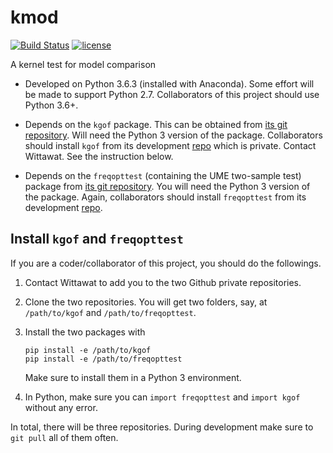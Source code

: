 # kmod

[![Build Status](https://travis-ci.com/wittawatj/kmod.svg?token=yWUaYGwontVUwf9G8fLY&branch=master)](https://travis-ci.com/wittawatj/kmod)
[![license](https://img.shields.io/github/license/mashape/apistatus.svg)](https://github.com/wittawatj/kmod/blob/master/LICENSE)

A kernel test for model comparison

* Developed on Python 3.6.3 (installed with Anaconda). Some effort will be made
  to support Python 2.7.  Collaborators of this project should use Python 3.6+.

* Depends on the `kgof` package. This can be obtained from [its git
  repository](https://github.com/wittawatj/kernel-gof). Will need the Python 3
  version of the package. Collaborators should install `kgof` from its
  development [repo](https://github.com/wittawatj/kgof) which is private.
  Contact Wittawat. See the instruction below.

* Depends on the `freqopttest` (containing the UME two-sample test) package
  from  [its git repository](https://github.com/wittawatj/interpretable-test).
  You will need the Python 3 version of the package. Again, collaborators should install `freqopttest` from its development [repo](https://github.com/wittawatj/fotest).

 ## Install `kgof` and `freqopttest`

 If you are a coder/collaborator of this project, you should do the followings.

 1. Contact Wittawat to add you to the two Github private repositories.
 2. Clone the two repositories. You will get two folders, say, at
    `/path/to/kgof` and `/path/to/freqopttest`.
 3. Install the two packages with

        pip install -e /path/to/kgof
        pip install -e /path/to/freqopttest

    Make sure to install them in a Python 3 environment.

4. In Python, make sure you can `import freqopttest` and `import kgof` without
   any error.

In total, there will be three repositories. During development make sure to
`git pull` all of them often.

